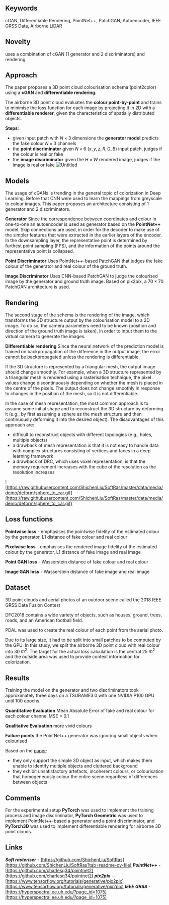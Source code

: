 ## Keywords
cGAN, Differentiable Rendering, PointNet++, PatchGAN, Autoencoder, IEEE GRSS Data, Airborne LiDAR
## Novelty
uses a combination of cGAN (1 generator and 2 discriminators) and rendering
## Approach
The paper proposes a 3D point cloud colourisation schema (point2color) using a **cGAN** and **differentiable rendering**.

The airborne 3D point cloud evaluates the **colour point-by-point** and trains to minimise the loss function for each image by projecting it in 2D with a **differentiable renderer**, given the characteristics of spatially distributed objects.

**Steps**:
- given input patch with $N \times 3$ dimensions the **generator model** predicts the fake colour $N \times 3$ channels
- the **point discriminator** given $N \times 6\ (x, y, z, R, G, B)$ input patch, judges if the colour is real or fake
- the **image discriminator** given the $H \times W$ rendered image, judges if the image is real or fake
![Untitled](Untitled.png)
## Models
The usage of cGANs is trending in the general topic of colorization in Deep Learning. Before that CNN were used to learn the mappings from greyscale to colour images. This paper proposes an architecture consisting of 1 generator and 2 discriminators.

**Generator**
Since the correspondence between coordinates and colour in one-to-one an autoencoder is used as generator based on the **PointNet++** model. Skip connections are used, in order for the decoder to make use of the simpler features that were extracted in the earlier layers of the encoder. In the downsampling layer, the representative point is determined by furthest point sampling (FPS), and the information of the points around the representative point is collapsed.

**Point Discriminator**
Uses PointNet++-based PatchGAN that judges the fake colour of the generator and real colour of the ground truth.

**Image Discriminator**
Uses CNN-based PatchGAN to judge the colourised image by the generator and ground truth image. Based on pix2pix, a $70 \times 70$ PatchGAN architecture is used.
## Rendering
The second stage of the schema is the rendering of the image, which transforms the 3D structure output by the colourisation model to a 2D image. To do so, the camera parameters need to be known (position and direction of the ground truth image is taken), in order to input them to the virtual camera to generate the images.

**Differentiable rendering**
Since the neural network of the prediction model is trained on backpropagation of the difference in the output image, the error cannot be backpropagated unless the rendering is differentiable.

If the 3D structure is represented by a triangular mesh, the output image should change smoothly. For example, when a 3D structure represented by a triangular mesh is rendered using a rasterisation technique, the pixel values change discontinuously depending on whether the mesh is placed in the centre of the pixels. The output does not change smoothly in response to changes in the position of the mesh, so it is not differentiable.

In the case of mesh representation, the most common approach is to assume some initial shape and to reconstruct the 3D structure by deforming it (e.g., by first assuming a sphere as the mesh structure and then continuously deforming it into the desired object). The disadvantages of this approach are:

- difficult to reconstruct objects with different topologies (e.g., holes, multiple objects)
- a drawback of mesh representation is that it is not easy to handle data with complex structures consisting of vertices and faces in a deep learning framework
- a drawback of DRC, which uses voxel representation, is that the memory requirement increases with the cube of the resolution as the resolution increases

![https://raw.githubusercontent.com/ShichenLiu/SoftRas/master/data/media/demo/deform/sphere_to_car.gif](https://raw.githubusercontent.com/ShichenLiu/SoftRas/master/data/media/demo/deform/sphere_to_car.gif)
## Loss functions
**Pointwise loss** - emphasises the pointwise fidelity of the estimated colour by the generator, L1 distance of fake colour and real colour

**Pixelwise loss** - emphasises the rendered image fidelity of the estimated colour by the generator, L1 distance of fake image and real image

**Point GAN loss** - Wasserstein distance of fake colour and real colour

**Image GAN loss** - Wasserstein distance of fake image and real image
## Dataset
3D point clouds and aerial photos of an outdoor scene called the 2018 IEEE GRSS Data Fusion Contest

DFC2018 contains a wide variety of objects, such as houses, ground, trees, roads, and an American football field.

PDAL was used to create the real colour of each point from the aerial photo.

Due to its large size, it had to be split into small patches to be computed by the GPU. In this study, we split the airborne 3D point cloud with real colour into 30 $m^2$. The target for the actual loss calculation is the central 25 $m^2$ and the outside area was used to provide context information for colorization.
## Results
Training the model on the generator and two discriminators took approximately three days on a TSUBAME3.0 with one NVIDIA P100 GPU until 100 epochs.

**Quantitative Evaluation**
Mean Absolute Error of fake and real colour for each colour channel
MSE = 0.1

**Qualitative Evaluation**
more vivid colours

**Failure points**
the PointNet++ generator was ignoring small objects when colourised

Based on the [paper](https://www.notion.so/Scene-level-Point-Cloud-Colorization-with-Semantics-and-geometry-aware-Networks-c7377e044b3e49f1a340120b0117e41d?pvs=21):
- they only support the simple 3D object as input, which makes them unable to identify multiple objects and cluttered background
- they exhibit unsatisfactory artefacts, incoherent colours, or colourisation that homogeneously colour the entire scene regardless of differences between objects
## Comments
For the experimental setup **PyTorch** was used to implement the training process and image discriminator, **PyTorch Geometric** was used to implement PointNet++-based a generator and a point discriminator, and **PyTorch3D** was used to implement differentiable rendering for airborne 3D point clouds.
## Links

***Soft rasteriser*** - [https://github.com/ShichenLiu/SoftRas](https://github.com/ShichenLiu/SoftRas?tab=readme-ov-file)
***PointNet++*** - [https://github.com/charlesq34/pointnet2](https://github.com/charlesq34/pointnet2)
***pix2pix***  - [https://www.tensorflow.org/tutorials/generative/pix2pix](https://www.tensorflow.org/tutorials/generative/pix2pix)
***IEEE GRSS*** - [https://hyperspectral.ee.uh.edu/?page_id=1075](https://hyperspectral.ee.uh.edu/?page_id=1075)
